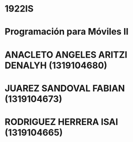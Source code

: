# 1922IS
# Programación para Móviles II
# ANACLETO ANGELES ARITZI DENALYH (1319104680)
# JUAREZ SANDOVAL FABIAN (1319104673)
# RODRIGUEZ HERRERA ISAI (1319104665)